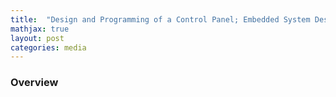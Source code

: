 ```yaml
---
title:  "Design and Programming of a Control Panel; Embedded System Design"
mathjax: true
layout: post
categories: media
---
```


### Overview
